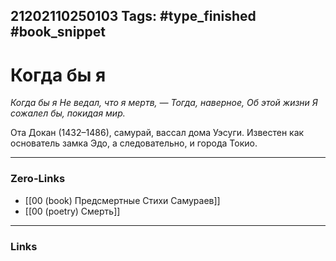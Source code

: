21202110250103
Tags: #type_finished #book_snippet 
---
# Когда бы я

*Когда бы я
Не ведал, что я мертв, —
Тогда, наверное,
Об этой жизни
Я сожалел бы, покидая мир.*

Ота Докан (1432–1486), самурай, вассал дома Уэсуги. Известен как основатель замка Эдо, а следовательно, и города Токио. 

---
### Zero-Links
 - [[00 (book) Предсмертные Стихи Самураев]]
 - [[00 (poetry) Смерть]]
---
### Links

